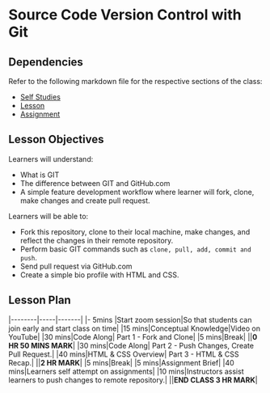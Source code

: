 # Source Code Version Control with Git

## Dependencies

Refer to the following markdown file for the respective sections of the class:

- [Self Studies](./studies.md)
- [Lesson](./lesson.md)
- [Assignment](./assignment.md)

## Lesson Objectives

Learners will understand:

- What is GIT
- The difference between GIT and GitHub.com
- A simple feature development workflow where learner will fork, clone, make changes and create pull request.

Learners will be able to:

- Fork this repository, clone to their local machine, make changes, and reflect the changes in their remote repository.
- Perform basic GIT commands such as `clone, pull, add, commit and push`.
- Send pull request via GitHub.com
- Create a simple bio profile with HTML and CSS.

## Lesson Plan

|--------|-----|-------|
|- 5mins |Start zoom session|So that students can join early and start class on time|
|15 mins|Conceptual Knowledge|Video on YouTube|
|30 mins|Code Along| Part 1 - Fork and Clone|
|5 mins|Break|
||**0 HR 50 MINS MARK**|
|30 mins|Code Along| Part 2 - Push Changes, Create Pull Request.|
|40 mins|HTML & CSS Overview| Part 3 - HTML & CSS Recap.|
||**2 HR MARK**|
|5 mins|Break|
|5 mins|Assignment Brief|
|40 mins|Learners self attempt on assignments|
|10 mins|Instructors assist learners to push changes to remote repository.|
||**END CLASS 3 HR MARK**|
